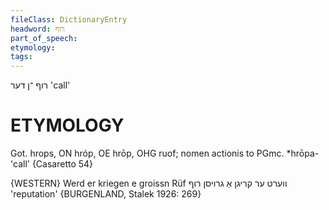```yaml
---
fileClass: DictionaryEntry
headword: רוף
part_of_speech: 
etymology: 
tags: 
---
```

רוף
־ן
דער
'call'

ETYMOLOGY
===========
Got. hrops, ON hróp, OE hrōp, OHG ruof; nomen actionis to PGmc. *hrōpa- 'call'
{Casaretto 54}

{WESTERN}
Werd er kriegen e groissn Rüf ווערט ער קריגן אַ גרויסן רוף 'reputation' {BURGENLAND, Stalek 1926: 269}
